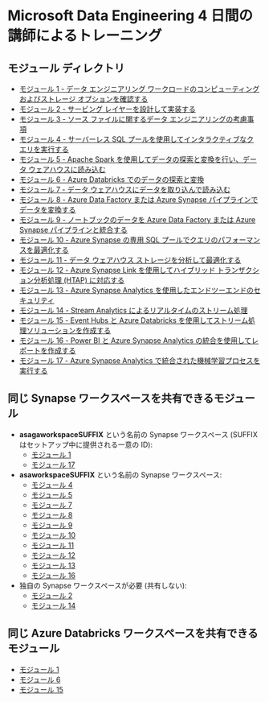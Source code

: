 ﻿# Microsoft Data Engineering 4 日間の講師によるトレーニング

## モジュール ディレクトリ

- [モジュール 1 - データ エンジニアリング ワークロードのコンピューティングおよびストレージ オプションを確認する](01/README.md)
- [モジュール 2 - サービング レイヤーを設計して実装する](02/README.md)
- [モジュール 3 - ソース ファイルに関するデータ エンジニアリングの考慮事項](03/README.md)
- [モジュール 4 - サーバーレス SQL プールを使用してインタラクティブなクエリを実行する](04/README.md)
- [モジュール 5 - Apache Spark を使用してデータの探索と変換を行い、データ ウェアハウスに読み込む](05/README.md)
- [モジュール 6 - Azure Databricks でのデータの探索と変換](06/README.md)
- [モジュール 7 - データ ウェアハウスにデータを取り込んで読み込む](07/README.md)
- [モジュール 8 - Azure Data Factory または Azure Synapse パイプラインでデータを変換する](08/README.md)
- [モジュール 9 - ノートブックのデータを Azure Data Factory または Azure Synapse パイプラインと統合する](09/README.md)
- [モジュール 10 - Azure Synapse の専用 SQL プールでクエリのパフォーマンスを最適化する](10/README.md)
- [モジュール 11 - データ ウェアハウス ストレージを分析して最適化する](11/README.md)
- [モジュール 12 - Azure Synapse Link を使用してハイブリッド トランザクション分析処理 (HTAP) に対応する](12/README.md)
- [モジュール 13 - Azure Synapse Analytics を使用したエンドツーエンドのセキュリティ](13/README.md)
- [モジュール 14 - Stream Analytics によるリアルタイムのストリーム処理](14/README.md)
- [モジュール 15 - Event Hubs と Azure Databricks を使用してストリーム処理ソリューションを作成する](15/README.md)
- [モジュール 16 - Power BI と Azure Synapse Analytics の統合を使用してレポートを作成する](16/README.md)
- [モジュール 17 - Azure Synapse Analytics で統合された機械学習プロセスを実行する](17/README.md)

## 同じ Synapse ワークスペースを共有できるモジュール

- **asagaworkspaceSUFFIX** という名前の Synapse ワークスペース (SUFFIX はセットアップ中に提供される一意の ID):
  - [モジュール 1](01/README.md)
  - [モジュール 17](17/README.md)
- **asaworkspaceSUFFIX** という名前の Synapse ワークスペース:
  - [モジュール 4](04/README.md)
  - [モジュール 5](05/README.md)
  - [モジュール 7](07/README.md)
  - [モジュール 8](08/README.md)
  - [モジュール 9](09/README.md)
  - [モジュール 10](10/README.md)
  - [モジュール 11](11/README.md)
  - [モジュール 12](12/README.md)
  - [モジュール 13](13/README.md)
  - [モジュール 16](16/README.md)
- 独自の Synapse ワークスペースが必要 (共有しない):
  - [モジュール 2](02/README.md)
  - [モジュール 14](14/README.md)

## 同じ Azure Databricks ワークスペースを共有できるモジュール

- [モジュール 1](01/README.md)
- [モジュール 6](06/README.md)
- [モジュール 15](15/README.md)
